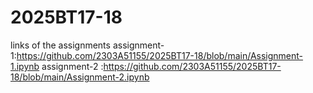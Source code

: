 # 2025BT17-18
links of the assignments
assignment-1:https://github.com/2303A51155/2025BT17-18/blob/main/Assignment-1.ipynb
assignment-2 :https://github.com/2303A51155/2025BT17-18/blob/main/Assignment-2.ipynb
